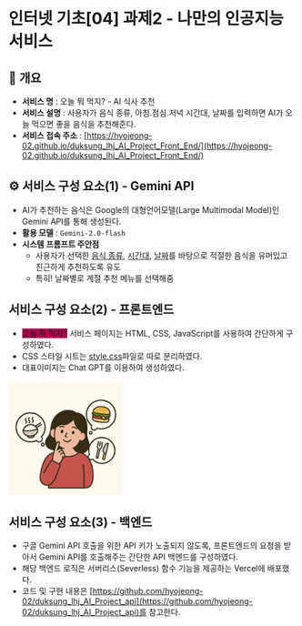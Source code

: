 # 인터넷 기초[04] 과제2 - 나만의 인공지능 서비스

## 🧾 개요
- **서비스 명** : 오늘 뭐 먹지? - AI 식사 추천
- **서비스 설명** : 사용자가 음식 종류, 아침.점심.저녁 시간대, 날짜를 입력하면 AI가 오늘 먹으면 좋을 음식을 추천해준다.
- **서비스 접속 주소** : [https://hyojeong-02.github.io/duksung_lhj_AI_Project_Front_End/](https://hyojeong-02.github.io/duksung_lhj_AI_Project_Front_End/)


## ⚙️ 서비스 구성 요소(1) - Gemini API
- AI가 추천하는 음식은 Google의 대형언어모델(Large Multimodal Model)인 Gemini API를 통해 생성된다.
- **활용 모델** : `Gemini-2.0-flash`
- **시스템 프롬프트 주안점**
  - 사용자가 선택한 <u>음식 종류</u>, <u>시간대</u>, <u>날짜</u>를 바탕으로 적절한 음식을 유머있고 친근하게 추천하도록 유도
  - 특히! 날짜별로 계절 추천 메뉴를 선택해줌


## 서비스 구성 요소(2) - 프론트엔드
- <span style="background-color:rgb(182,0,80)">오늘 뭐 먹지?</span> 서비스 페이지는 HTML, CSS, JavaScript를 사용하여 간단하게 구성하였다.
- CSS 스타일 시트는 [style.css](style.css)파일로 따로 분리하였다.
- 대표이미지는 Chat GPT를 이용하여 생성하였다.<br>
<img src="./images/main.webp" width="200px" height="200px">


## 서비스 구성 요소(3) - 백엔드
- 구글 Gemini API 호출을 위한 API 키가 노출되지 않도록, 프론트엔드의 요청을 받아서 Gemini API를 호출해주는 간단한 API 백엔드를 구성하였다.
- 해당 백엔드 로직은 서버리스(Severless) 함수 기능을 제공하는 Vercel에 배포했다.
- 코드 및 구현 내용은 [https://github.com/hyojeong-02/duksung_lhj_AI_Project_api](https://github.com/hyojeong-02/duksung_lhj_AI_Project_api)를 참고한다.
